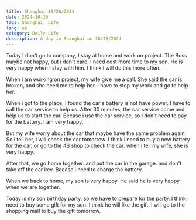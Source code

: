```yaml
---
title: Shanghai 10/26/2024
date: 2024-10-26
tags: Shanghai, Life
lang: en
category: Daily Life
description: A day in Shanghai on 10/26/2024
---
```


Today I don't go to company, I stay at home and work on project. The Boss maybe not happy, but i don't care. I need cost more time to my son. He is very happy when I stay with him. I think I will do this more often.

When i am working on project, my wife give me a call. She said the car is broken, and she need me to help her. I have to stop my work and go to help her.

When i got to the place, I found the car's battery is not have power. I have to call the car service to help us. After 30 minutes, the car service come and help us to start the car. Becase i use the car service, so i don't need to pay for the battery. I am very happy.

But my wife worry about the car that maybe have the same problem again. So i tell her, i will check the car tomorrow. I think i need to buy a new battery for the car, or go to the 4S shop to check the car. when i tell my wife, she is very happy.

After that, we go home together. and put the car in the garage. and don't take off the car key. Becase i need to charge the battery.

When we back to home, my son is very happy. He said he is very happy when we are together. 

Today is my son birthday party, so we have to prepare for the party. I think i need to buy some gift for my son. I think he will like the gift. I will go to the shopping mall to buy the gift tomorrow.